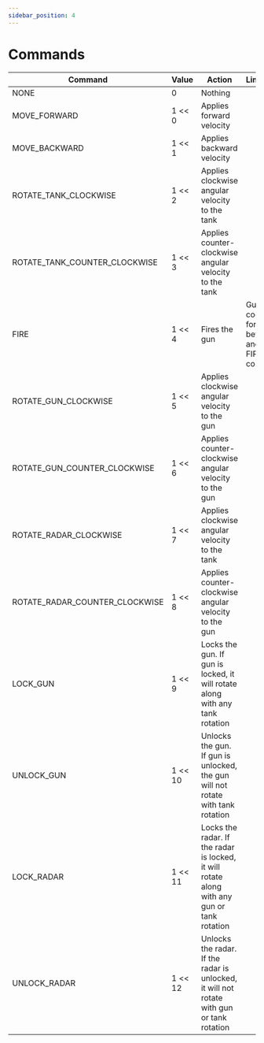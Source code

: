 ```yaml
---
sidebar_position: 4
---
```


# Commands

| Command | Value | Action | Limitations |
| --- | --- |  --- | --- |
| NONE | 0 | Nothing |
| MOVE_FORWARD | 1 << 0 | Applies forward velocity |
| MOVE_BACKWARD | 1 << 1 | Applies backward velocity |
| ROTATE_TANK_CLOCKWISE | 1 << 2 | Applies clockwise angular velocity to the tank |
| ROTATE_TANK_COUNTER_CLOCKWISE | 1 << 3 | Applies counter-clockwise angular velocity to the tank |
| FIRE | 1 << 4 | Fires the gun | Gun must cool down for 60 ticks before another FIRE command |
| ROTATE_GUN_CLOCKWISE | 1 << 5 |  Applies clockwise angular velocity to the gun |
| ROTATE_GUN_COUNTER_CLOCKWISE | 1 << 6 |  Applies counter-clockwise angular velocity to the gun |
| ROTATE_RADAR_CLOCKWISE | 1 << 7 |  Applies clockwise angular velocity to the tank |
| ROTATE_RADAR_COUNTER_CLOCKWISE | 1 << 8 |  Applies counter-clockwise angular velocity to the gun |
| LOCK_GUN | 1 << 9 | Locks the gun. If gun is locked, it will rotate along with any tank rotation |
| UNLOCK_GUN | 1 << 10 | Unlocks the gun. If gun is unlocked, the gun will not rotate with tank rotation |
| LOCK_RADAR | 1 << 11 | Locks the radar. If the radar is locked, it will rotate along with any gun or tank rotation |
| UNLOCK_RADAR | 1 << 12 | Unlocks the radar. If the radar is unlocked, it will not rotate with gun or tank rotation |